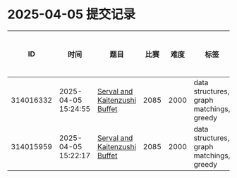# 2025-04-05 提交记录

 | ID | 时间 | 题目 | 比赛 | 难度 | 标签 | 结果 | 测试用例 | 运行时间 | 内存消耗 |
 |----|------|-----|-----|------|-----|------|---------|--------|----------|
 | 314016332 | 2025-04-05  15:24:55 | [Serval and Kaitenzushi Buffet](https://codeforces.com/problemset/problem/2085/D) | 2085 | 2000 | data structures, graph matchings, greedy | OK | 23 | 421ms | 100KB |
 | 314015959 | 2025-04-05  15:22:17 | [Serval and Kaitenzushi Buffet](https://codeforces.com/problemset/problem/2085/D) | 2085 | 2000 | data structures, graph matchings, greedy | COMPILATION_ERROR | 0 | 0ms | 0KB |